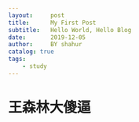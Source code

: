 ```yaml
---
layout:     post                    
title:      My First Post               
subtitle:   Hello World, Hello Blog 
date:       2019-12-05             
author:     BY shahur                     
catalog: true                       
tags:                              
    - study
---
```

# 王森林大傻逼
